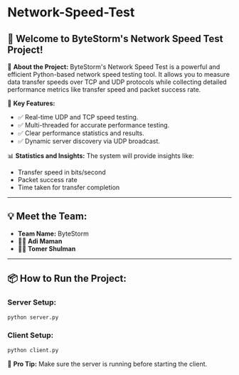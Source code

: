 # Network-Speed-Test

## 🚀 Welcome to ByteStorm's Network Speed Test Project!

🎯 **About the Project:**
ByteStorm's Network Speed Test is a powerful and efficient Python-based network speed testing tool.
It allows you to measure data transfer speeds over TCP and UDP protocols while collecting detailed performance metrics like transfer speed and packet success rate.

📡 **Key Features:**

- ✅ Real-time UDP and TCP speed testing.
- ✅ Multi-threaded for accurate performance testing.
- ✅ Clear performance statistics and results.
- ✅ Dynamic server discovery via UDP broadcast.

📊 **Statistics and Insights:**
The system will provide insights like:
- Transfer speed in bits/second
- Packet success rate
- Time taken for transfer completion

---

## 💡 **Meet the Team:**
- **Team Name:** ByteStorm
- 👩‍💻 **Adi Maman**
- 👨‍💻 **Tomer Shulman**

---

## 📦 **How to Run the Project:**

### Server Setup:
```bash
python server.py
```

### Client Setup:
```bash
python client.py
```

👥 **Pro Tip:** Make sure the server is running before starting the client.
